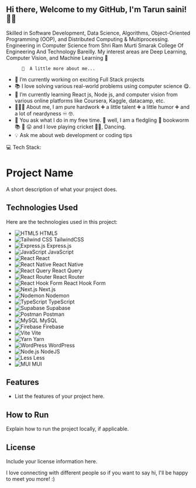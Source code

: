 Hi there, Welcome to my GitHub, I'm Tarun saini! 👨‍🚀
-----------------------------------------------------------------------------------------------------------------------------------------------------------------------------------------------
Skilled in Software Development, Data Science, Algorithms, Object-Oriented Programming (OOP), and Distributed Computing & Multiprocessing. Engineering in Computer Science from Shri Ram Murti Smarak College Of Engineering And Technology Bareilly.
    My interest areas are Deep Learning, Computer Vision, and Machine Learning 🤖

          💫  A little more about me...

- 🚀 I’m currently working on exciting Full Stack projects
- 📚 I love solving various real-world problems using computer science 😋.
- 🌱 I’m currently learning React js, Node js, and computer vision from various online platforms like Coursera, Kaggle, datacamp, etc.
- 👨🏻‍🎓 About me, I am pure hardwork ➕ a little talent ➕ a little humor ➕ and a lot of neardyness ♾️ 🤓.
- 🦻 You ask what I do in my free time. 🤔 well, I am a fledgling 🐥 bookworm 📚 🐛 😛 and I love playing cricket 🏏😍, Dancing.
- 💡 Ask me about web development or coding tips

💻 Tech Stack:

# Project Name

A short description of what your project does.

## Technologies Used

Here are the technologies used in this project:

- ![HTML5](https://img.shields.io/badge/HTML5-%23E34F26?style=flat-square&logo=html5&logoColor=white) HTML5
- ![Tailwind CSS](https://img.shields.io/badge/TailwindCSS-%2338B2AC?style=flat-square&logo=tailwind-css&logoColor=white) TailwindCSS
- ![Express.js](https://img.shields.io/badge/Express.js-%23404d59?style=flat-square&logo=express&logoColor=white) Express.js
- ![JavaScript](https://img.shields.io/badge/JavaScript-%23F7DF1E?style=flat-square&logo=javascript&logoColor=black) JavaScript
- ![React](https://img.shields.io/badge/React-%2361DAFB?style=flat-square&logo=react&logoColor=black) React
- ![React Native](https://img.shields.io/badge/React%20Native-%23000000?style=flat-square&logo=react&logoColor=white) React Native
- ![React Query](https://img.shields.io/badge/React%20Query-%23FF4154?style=flat-square&logo=react-query&logoColor=white) React Query
- ![React Router](https://img.shields.io/badge/React%20Router-%23000000?style=flat-square&logo=react-router&logoColor=white) React Router
- ![React Hook Form](https://img.shields.io/badge/React%20Hook%20Form-%23800000?style=flat-square&logo=react-hook-form&logoColor=white) React Hook Form
- ![Next.js](https://img.shields.io/badge/Next.js-%23000000?style=flat-square&logo=next.js&logoColor=white) Next.js
- ![Nodemon](https://img.shields.io/badge/Nodemon-%23404d59?style=flat-square&logo=nodemon&logoColor=white) Nodemon
- ![TypeScript](https://img.shields.io/badge/TypeScript-%23007ACC?style=flat-square&logo=typescript&logoColor=white) TypeScript
- ![Supabase](https://img.shields.io/badge/Supabase-%230D1C2E?style=flat-square&logo=supabase&logoColor=white) Supabase
- ![Postman](https://img.shields.io/badge/Postman-%23FF6C37?style=flat-square&logo=postman&logoColor=white) Postman
- ![MySQL](https://img.shields.io/badge/MySQL-%234479A1?style=flat-square&logo=mysql&logoColor=white) MySQL
- ![Firebase](https://img.shields.io/badge/Firebase-%23FFCA28?style=flat-square&logo=firebase&logoColor=white) Firebase
- ![Vite](https://img.shields.io/badge/Vite-%230A8E4F?style=flat-square&logo=vite&logoColor=white) Vite
- ![Yarn](https://img.shields.io/badge/Yarn-%234E6A92?style=flat-square&logo=yarn&logoColor=white) Yarn
- ![WordPress](https://img.shields.io/badge/WordPress-%234A69A4?style=flat-square&logo=wordpress&logoColor=white) WordPress
- ![Node.js](https://img.shields.io/badge/Node.js-%23339933?style=flat-square&logo=node.js&logoColor=white) NodeJS
- ![Less](https://img.shields.io/badge/Less-%23000000?style=flat-square&logo=less&logoColor=white) Less
- ![MUI](https://img.shields.io/badge/MUI-%2300A2D4?style=flat-square&logo=mui&logoColor=white) MUI

## Features

- List the features of your project here.

## How to Run

Explain how to run the project locally, if applicable.

## License

Include your license information here.


I love connecting with different people so if you want to say hi, I'll be happy to meet you more! :)

     




<!---
Tarunsaini123/Tarunsaini123 is a ✨ special ✨ repository because its `README.md` (this file) appears on your GitHub profile.
You can click the Preview link to take a look at your changes.
--->
